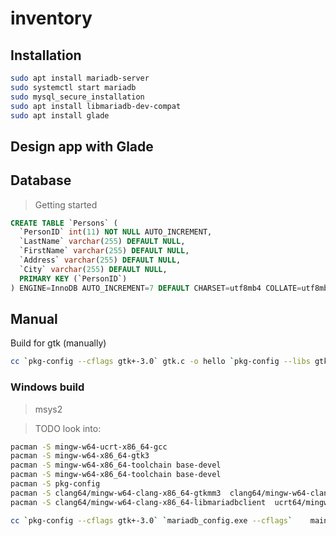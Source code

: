 # inventory

## Installation

```bash
sudo apt install mariadb-server
sudo systemctl start mariadb
sudo mysql_secure_installation
sudo apt install libmariadb-dev-compat
sudo apt install glade
```
## Design app with Glade

## Database

> Getting started
```sql
CREATE TABLE `Persons` (
  `PersonID` int(11) NOT NULL AUTO_INCREMENT,
  `LastName` varchar(255) DEFAULT NULL,
  `FirstName` varchar(255) DEFAULT NULL,
  `Address` varchar(255) DEFAULT NULL,
  `City` varchar(255) DEFAULT NULL,
  PRIMARY KEY (`PersonID`)
) ENGINE=InnoDB AUTO_INCREMENT=7 DEFAULT CHARSET=utf8mb4 COLLATE=utf8mb4_general_ci 
```

## Manual
Build for gtk (manually)
```bash
cc `pkg-config --cflags gtk+-3.0` gtk.c -o hello `pkg-config --libs gtk+-3.0`
```


### Windows build

> msys2

> TODO look into:

```bash
pacman -S mingw-w64-ucrt-x86_64-gcc
pacman -S mingw-w64-x86_64-gtk3
pacman -S mingw-w64-x86_64-toolchain base-devel
pacman -S mingw-w64-x86_64-toolchain base-devel
pacman -S pkg-config
pacman -S clang64/mingw-w64-clang-x86_64-gtkmm3  clang64/mingw-w64-clang-x86_64-wxwidgets3.2-gtk3-libs clang32/mingw-w64-clang-i686-wxwidgets3.2-gtk3-libs  clang32/mingw-w64-clang-i686-gtkmm3
pacman -S clang64/mingw-w64-clang-x86_64-libmariadbclient  ucrt64/mingw-w64-ucrt-x86_64-libmariadbclient
```

```bash
cc `pkg-config --cflags gtk+-3.0` `mariadb_config.exe --cflags`    main.c -o hello `pkg-config.exe --libs gtk+-3.0` `mariadb_config.exe --libs`
```
